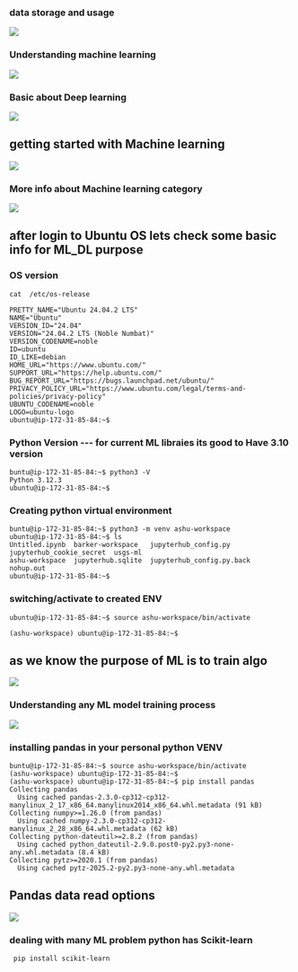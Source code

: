### data storage and usage 

<img src="data1.png">

### Understanding machine learning 

<img src="ml1.png">

### Basic about Deep learning 

<img src="dl1.png">

## getting started with Machine learning 

<img src="ml2.png">

### More info about Machine learning category 

<img src="ml3.png">

## after login to Ubuntu OS lets check some basic info for ML_DL purpose

### OS version 

```
cat  /etc/os-release 

PRETTY_NAME="Ubuntu 24.04.2 LTS"
NAME="Ubuntu"
VERSION_ID="24.04"
VERSION="24.04.2 LTS (Noble Numbat)"
VERSION_CODENAME=noble
ID=ubuntu
ID_LIKE=debian
HOME_URL="https://www.ubuntu.com/"
SUPPORT_URL="https://help.ubuntu.com/"
BUG_REPORT_URL="https://bugs.launchpad.net/ubuntu/"
PRIVACY_POLICY_URL="https://www.ubuntu.com/legal/terms-and-policies/privacy-policy"
UBUNTU_CODENAME=noble
LOGO=ubuntu-logo
ubuntu@ip-172-31-85-84:~$ 

```

### Python Version --- for current ML libraies its good to Have 3.10 version

```
buntu@ip-172-31-85-84:~$ python3 -V
Python 3.12.3
ubuntu@ip-172-31-85-84:~$ 

```


### Creating python virtual environment 

```
buntu@ip-172-31-85-84:~$ python3 -m venv ashu-workspace
ubuntu@ip-172-31-85-84:~$ ls
Untitled.ipynb  barker-workspace   jupyterhub_config.py       jupyterhub_cookie_secret  usgs-ml
ashu-workspace  jupyterhub.sqlite  jupyterhub_config.py.back  nohup.out
ubuntu@ip-172-31-85-84:~$ 

```

### switching/activate  to created ENV 

```
ubuntu@ip-172-31-85-84:~$ source ashu-workspace/bin/activate

(ashu-workspace) ubuntu@ip-172-31-85-84:~$ 

```

## as we know the purpose of ML is to train algo 

<img src="ml4.png">

### Understanding any ML model training process 

<img src="ml5.png">

### installing pandas in your personal python VENV 

```
buntu@ip-172-31-85-84:~$ source ashu-workspace/bin/activate
(ashu-workspace) ubuntu@ip-172-31-85-84:~$ 
(ashu-workspace) ubuntu@ip-172-31-85-84:~$ pip install pandas 
Collecting pandas
  Using cached pandas-2.3.0-cp312-cp312-manylinux_2_17_x86_64.manylinux2014_x86_64.whl.metadata (91 kB)
Collecting numpy>=1.26.0 (from pandas)
  Using cached numpy-2.3.0-cp312-cp312-manylinux_2_28_x86_64.whl.metadata (62 kB)
Collecting python-dateutil>=2.8.2 (from pandas)
  Using cached python_dateutil-2.9.0.post0-py2.py3-none-any.whl.metadata (8.4 kB)
Collecting pytz>=2020.1 (from pandas)
  Using cached pytz-2025.2-py2.py3-none-any.whl.metadata 

```

## Pandas data read options

<img src="pd1.png">

### dealing with many ML problem python has Scikit-learn 

```
 pip install scikit-learn 
```

